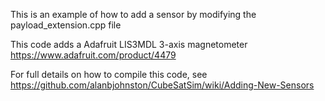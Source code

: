This is an example of how to add a sensor by modifying the payload_extension.cpp file

This code adds a Adafruit LIS3MDL 3-axis magnetometer https://www.adafruit.com/product/4479

For full details on how to compile this code, see https://github.com/alanbjohnston/CubeSatSim/wiki/Adding-New-Sensors
